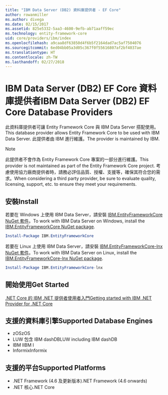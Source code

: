 ```yaml
---
title: "IBM Data Server (DB2) 資料庫提供者 - EF Core"
author: rowanmiller
ms.author: divega
ms.date: 02/15/2017
ms.assetid: 825e5332-5aa3-4600-9efb-ab71aaff59ec
ms.technology: entity-framework-core
uid: core/providers/ibm/index
ms.openlocfilehash: a9caa8df63850d4f6b5f2164dad7ac5af7504076
ms.sourcegitcommit: 6ed04bb05a3d05c367f0f55616807af2bf4037ae
ms.translationtype: HT
ms.contentlocale: zh-TW
ms.lasthandoff: 02/27/2018
---
```

# <a name="ibm-data-server-db2-ef-core-database-providers"></a><span data-ttu-id="75d78-102">IBM Data Server (DB2) EF Core 資料庫提供者</span><span class="sxs-lookup"><span data-stu-id="75d78-102">IBM Data Server (DB2) EF Core Database Providers</span></span>

<span data-ttu-id="75d78-103">此資料庫提供者可讓 Entity Framework Core 與 IBM Data Server 搭配使用。</span><span class="sxs-lookup"><span data-stu-id="75d78-103">This database provider allows Entity Framework Core to be used with IBM Data Server.</span></span> <span data-ttu-id="75d78-104">此提供者由 IBM 進行維護。</span><span class="sxs-lookup"><span data-stu-id="75d78-104">The provider is maintained by IBM.</span></span>

> [!NOTE]  
> <span data-ttu-id="75d78-105">此提供者不會作為 Entity Framework Core 專案的一部分進行維護。</span><span class="sxs-lookup"><span data-stu-id="75d78-105">This provider is not maintained as part of the Entity Framework Core project.</span></span> <span data-ttu-id="75d78-106">考慮使用協力廠商提供者時，請務必評估品質、授權、支援等，確保其符合您的需求。</span><span class="sxs-lookup"><span data-stu-id="75d78-106">When considering a third party provider, be sure to evaluate quality, licensing, support, etc. to ensure they meet your requirements.</span></span>

## <a name="install"></a><span data-ttu-id="75d78-107">安裝</span><span class="sxs-lookup"><span data-stu-id="75d78-107">Install</span></span>

<span data-ttu-id="75d78-108">若要在 Windows 上使用 IBM Data Server，請安裝 [IBM.EntityFrameworkCore NuGet 套件](https://www.nuget.org/packages/IBM.EntityFrameworkCore)。</span><span class="sxs-lookup"><span data-stu-id="75d78-108">To work with IBM Data Server on Windows, install the [IBM.EntityFrameworkCore NuGet package](https://www.nuget.org/packages/IBM.EntityFrameworkCore).</span></span>

``` powershell
Install-Package IBM.EntityFrameworkCore
```

<span data-ttu-id="75d78-109">若要在 Linux 上使用 IBM Data Server，請安裝 [IBM.EntityFrameworkCore-lnx NuGet 套件](https://www.nuget.org/packages/IBM.EntityFrameworkCore-lnx)。</span><span class="sxs-lookup"><span data-stu-id="75d78-109">To work with IBM Data Server on Linux, install the [IBM.EntityFrameworkCore-lnx NuGet package](https://www.nuget.org/packages/IBM.EntityFrameworkCore-lnx).</span></span>

``` powershell
Install-Package IBM.EntityFrameworkCore-lnx
```

## <a name="get-started"></a><span data-ttu-id="75d78-110">開始使用</span><span class="sxs-lookup"><span data-stu-id="75d78-110">Get Started</span></span>

[<span data-ttu-id="75d78-111">.NET Core 的 IBM .NET 提供者使用者入門</span><span class="sxs-lookup"><span data-stu-id="75d78-111">Getting started with IBM .NET Provider for .NET Core</span></span>](https://www.ibm.com/developerworks/community/blogs/96960515-2ea1-4391-8170-b0515d08e4da/entry/DB2DotnetCore?lang=en)

## <a name="supported-database-engines"></a><span data-ttu-id="75d78-112">支援的資料庫引擎</span><span class="sxs-lookup"><span data-stu-id="75d78-112">Supported Database Engines</span></span>

* <span data-ttu-id="75d78-113">zOS</span><span class="sxs-lookup"><span data-stu-id="75d78-113">zOS</span></span>
* <span data-ttu-id="75d78-114">LUW 包含 IBM dashDB</span><span class="sxs-lookup"><span data-stu-id="75d78-114">LUW including IBM dashDB</span></span>
* <span data-ttu-id="75d78-115">IBM I</span><span class="sxs-lookup"><span data-stu-id="75d78-115">IBM I</span></span>
* <span data-ttu-id="75d78-116">Informix</span><span class="sxs-lookup"><span data-stu-id="75d78-116">Informix</span></span>

## <a name="supported-platforms"></a><span data-ttu-id="75d78-117">支援的平台</span><span class="sxs-lookup"><span data-stu-id="75d78-117">Supported Platforms</span></span>

* <span data-ttu-id="75d78-118">.NET Framework (4.6 及更新版本)</span><span class="sxs-lookup"><span data-stu-id="75d78-118">.NET Framework (4.6 onwards)</span></span>
* <span data-ttu-id="75d78-119">.NET 核心</span><span class="sxs-lookup"><span data-stu-id="75d78-119">.NET Core</span></span>
